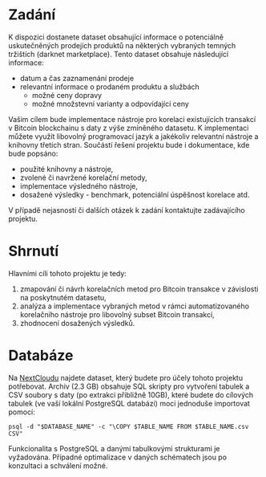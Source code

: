 # Zadání

K dispozici dostanete dataset obsahující informace o potenciálně uskutečněných prodejích produktů na některých vybraných temných tržištích (darknet marketplace). Tento dataset obsahuje následující informace:

* datum a čas zaznamenání prodeje
* relevantní informace o prodaném produktu a službách
	* možné ceny dopravy
	* možné množstevní varianty a odpovídající ceny

Vašim cílem bude implementace nástroje pro korelaci existujících transakcí v Bitcoin blockchainu s daty z výše zmíněného datasetu. K implementaci můžete využít libovolný programovací jazyk a jakékoliv relevantní nástroje a knihovny třetích stran. Součástí řešení projektu bude i dokumentace, kde bude popsáno:

* použité knihovny a nástroje,
* zvolené či navržené korelační metody,
* implementace výsledného nástroje,
* dosažené výsledky - benchmark, potenciální úspěšnost korelace atd.

V případě nejasností či dalších otázek k zadání kontaktujte zadávajícího projektu.

# Shrnutí

Hlavními cíli tohoto projektu je tedy:

1. zmapování či návrh korelačních metod pro Bitcoin transakce v závislosti na poskytnutém datasetu,
2. analýza a implementace vybraných metod v rámci automatizovaného korelačního nástroje pro libovolný subset Bitcoin transakcí,
3. zhodnocení dosažených výsledků.

# Databáze

Na [NextCloudu](https://nextcloud.fit.vutbr.cz/s/aLwnTJiLPEYpDaF) najdete dataset, který budete pro účely tohoto projektu potřebovat. Archiv (2.3 GB) obsahuje SQL skripty pro vytvoření tabulek a CSV soubory s daty (po extrakci přibližně 10GB), které budete do cílových tabulek (ve vaší lokální PostgreSQL databázi) moci jednoduše importovat pomocí:

`psql -d "$DATABASE_NAME" -c "\COPY $TABLE_NAME FROM $TABLE_NAME.csv CSV"`

Funkcionalita s PostgreSQL a danými tabulkovými strukturami je vyžadována. Případné optimalizace v daných schématech jsou po konzultaci a schválení možné.
